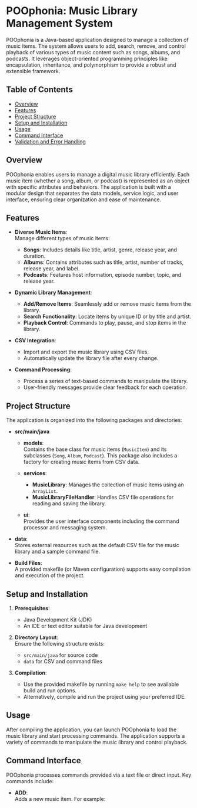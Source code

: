 # POOphonia: Music Library Management System

POOphonia is a Java-based application designed to manage a collection of music items. The system allows users to add, search, remove, and control playback of various types of music content such as songs, albums, and podcasts. It leverages object-oriented programming principles like encapsulation, inheritance, and polymorphism to provide a robust and extensible framework.

## Table of Contents
- [Overview](#overview)
- [Features](#features)
- [Project Structure](#project-structure)
- [Setup and Installation](#setup-and-installation)
- [Usage](#usage)
- [Command Interface](#command-interface)
- [Validation and Error Handling](#validation-and-error-handling)

## Overview

POOphonia enables users to manage a digital music library efficiently. Each music item (whether a song, album, or podcast) is represented as an object with specific attributes and behaviors. The application is built with a modular design that separates the data models, service logic, and user interface, ensuring clear organization and ease of maintenance.

## Features

- **Diverse Music Items**:  
  Manage different types of music items:
  - **Songs**: Includes details like title, artist, genre, release year, and duration.
  - **Albums**: Contains attributes such as title, artist, number of tracks, release year, and label.
  - **Podcasts**: Features host information, episode number, topic, and release year.

- **Dynamic Library Management**:  
  - **Add/Remove Items**: Seamlessly add or remove music items from the library.
  - **Search Functionality**: Locate items by unique ID or by title and artist.
  - **Playback Control**: Commands to play, pause, and stop items in the library.

- **CSV Integration**:  
  - Import and export the music library using CSV files.
  - Automatically update the library file after every change.

- **Command Processing**:  
  - Process a series of text-based commands to manipulate the library.
  - User-friendly messages provide clear feedback for each operation.

## Project Structure

The application is organized into the following packages and directories:

- **src/main/java**
  - **models**:  
    Contains the base class for music items (`MusicItem`) and its subclasses (`Song`, `Album`, `Podcast`). This package also includes a factory for creating music items from CSV data.
  
  - **services**:  
    - **MusicLibrary**: Manages the collection of music items using an `ArrayList`.  
    - **MusicLibraryFileHandler**: Handles CSV file operations for reading and saving the library.
  
  - **ui**:  
    Provides the user interface components including the command processor and messaging system.

- **data**:  
  Stores external resources such as the default CSV file for the music library and a sample command file.

- **Build Files**:  
  A provided makefile (or Maven configuration) supports easy compilation and execution of the project.

## Setup and Installation

1. **Prerequisites**:  
   - Java Development Kit (JDK)  
   - An IDE or text editor suitable for Java development  

2. **Directory Layout**:  
   Ensure the following structure exists:
   - `src/main/java` for source code  
   - `data` for CSV and command files

3. **Compilation**:  
   - Use the provided makefile by running `make help` to see available build and run options.  
   - Alternatively, compile and run the project using your preferred IDE.

## Usage

After compiling the application, you can launch POOphonia to load the music library and start processing commands. The application supports a variety of commands to manipulate the music library and control playback.

## Command Interface

POOphonia processes commands provided via a text file or direct input. Key commands include:

- **ADD**:  
  Adds a new music item. For example: